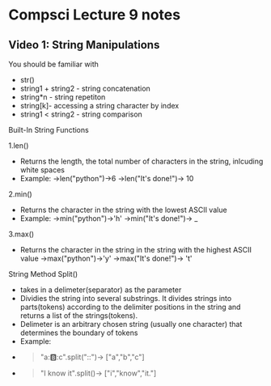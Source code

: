 # Compsci Lecture 9 notes

## Video 1: String Manipulations

You should be familiar with
 - str()
 - string1 + string2 - string concatenation
 - string*n - string repetiton
 - string[k]- accessing a string character by index
 - string1 < string2 - string comparison

Built-In String Functions

 1.len() 
   - Returns the length, the total number of characters in the string, inlcuding white spaces 
   - Example: 
     ->len("python")->6
     ->len("It's done!")-> 10
     
 2.min()
   - Returns the character in the string with the lowest ASCII value
   - Example:
     ->min("python")->'h' 
     ->min("It's done!")-> _
     
 3.max()
   - Returns the character in the string in the string with the highest ASCII value
     ->max("python")->'y' 
     ->max("It's done!")-> 't'
     
String Method Split()
- takes in a delimeter(separator) as the parameter
- Dividies the string into several substrings. It divides strings into parts(tokens) according to the delimiter positions in the string and returns a list of the strings(tokens).
- Delimeter is an arbitrary chosen string (usually one character) that determines the boundary of tokens
- Example:
 - >"a::b::c".split("::")-> ["a","b","c"]
 - >"I know it".split()-> ["i","know","it."]
